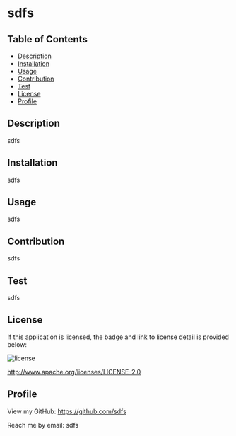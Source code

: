 # sdfs

## Table of Contents
- [Description](#Description)
- [Installation](#Installation)
- [Usage](#Usage)
- [Contribution](#Contribution)
- [Test](#Test)
- [License](#License)
- [Profile](#Profile)

## Description

sdfs

## Installation

sdfs

## Usage

sdfs

## Contribution

sdfs

## Test

sdfs

## License

If this application is licensed, the badge and link to license detail is provided below:

![license](https://img.shields.io/badge/License-Apache%202.0-blue.svg)

http://www.apache.org/licenses/LICENSE-2.0

## Profile

View my GitHub:
https://github.com/sdfs

Reach me by email:
sdfs
